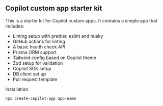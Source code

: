 ## Copilot custom app starter kit

This is a starter kit for Copilot custom apps. It contains a simple app that includes:

- Linting setup with prettier, eslint and husky
- GitHub actions for linting
- A basic health check API
- Prisma ORM support
- Tailwind config based on Copilot theme
- Zod setup for validation
- Copilot SDK setup
- DB client set up
- Pull request template

Installation

```shell
npx create-copilot-app app-name
```
